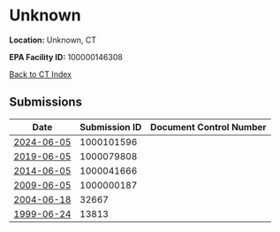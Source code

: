 # Unknown

**Location:** Unknown, CT

**EPA Facility ID:** 100000146308

[Back to CT Index](../../index.md)

## Submissions

| Date | Submission ID | Document Control Number |
|------|--------------|-------------------------|
| [2024-06-05](submissions/1000101596.md) | 1000101596 |  |
| [2019-06-05](submissions/1000079808.md) | 1000079808 |  |
| [2014-06-05](submissions/1000041666.md) | 1000041666 |  |
| [2009-06-05](submissions/1000000187.md) | 1000000187 |  |
| [2004-06-18](submissions/32667.md) | 32667 |  |
| [1999-06-24](submissions/13813.md) | 13813 |  |
